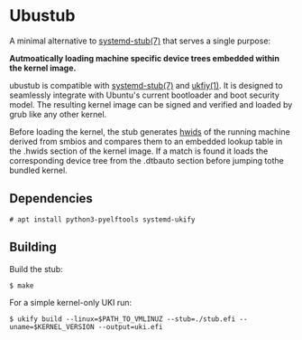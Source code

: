 # Ubustub

A minimal alternative to [systemd-stub(7)](https://manpages.ubuntu.com/manpages/plucky/man7/systemd-stub.7.html)
that serves a single purpose:

**Autmoatically loading machine specific device trees embedded within the
kernel image.**

ubustub is compatible with [systemd-stub(7)](https://manpages.ubuntu.com/manpages/plucky/man7/systemd-stub.7.html)
and [ukfiy(1)](https://manpages.ubuntu.com/manpages/plucky/man1/ukify.1.html).
It is designed to seamlessly integrate with Ubuntu's current bootloader and
boot security model. The resulting kernel image can be signed and verified
and loaded by grub like any other kernel.

Before loading the kernel, the stub generates
[hwids](https://github.com/fwupd/fwupd/blob/main/docs/hwids.md) of the
running machine derived from smbios and compares them to an embedded
lookup table in the .hwids section of the kernel image.
If a match is found it loads the corresponding device tree from the
.dtbauto section before jumping tothe bundled kernel.

## Dependencies

```
# apt install python3-pyelftools systemd-ukify
```

## Building

Build the stub:

```
$ make
```

For a simple kernel-only UKI run:

```
$ ukify build --linux=$PATH_TO_VMLINUZ --stub=./stub.efi --uname=$KERNEL_VERSION --output=uki.efi
```

